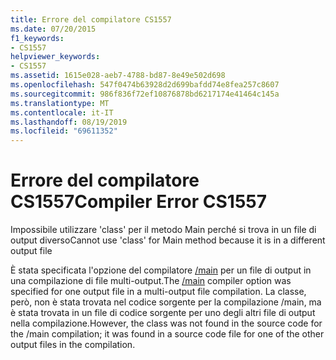 ```yaml
---
title: Errore del compilatore CS1557
ms.date: 07/20/2015
f1_keywords:
- CS1557
helpviewer_keywords:
- CS1557
ms.assetid: 1615e028-aeb7-4788-bd87-8e49e502d698
ms.openlocfilehash: 547f0474b63928d2d699bafdd74e8fea257c8607
ms.sourcegitcommit: 986f836f72ef10876878bd6217174e41464c145a
ms.translationtype: MT
ms.contentlocale: it-IT
ms.lasthandoff: 08/19/2019
ms.locfileid: "69611352"
---
```

# <a name="compiler-error-cs1557"></a><span data-ttu-id="ea4ab-102">Errore del compilatore CS1557</span><span class="sxs-lookup"><span data-stu-id="ea4ab-102">Compiler Error CS1557</span></span>
<span data-ttu-id="ea4ab-103">Impossibile utilizzare 'class' per il metodo Main perché si trova in un file di output diverso</span><span class="sxs-lookup"><span data-stu-id="ea4ab-103">Cannot use 'class' for Main method because it is in a different output file</span></span>  
  
 <span data-ttu-id="ea4ab-104">È stata specificata l'opzione del compilatore [/main](../language-reference/compiler-options/main-compiler-option.md) per un file di output in una compilazione di file multi-output.</span><span class="sxs-lookup"><span data-stu-id="ea4ab-104">The [/main](../language-reference/compiler-options/main-compiler-option.md) compiler option was specified for one output file in a multi-output file compilation.</span></span> <span data-ttu-id="ea4ab-105">La classe, però, non è stata trovata nel codice sorgente per la compilazione /main, ma è stata trovata in un file di codice sorgente per uno degli altri file di output nella compilazione.</span><span class="sxs-lookup"><span data-stu-id="ea4ab-105">However, the class was not found in the source code for the /main compilation; it was found in a source code file for one of the other output files in the compilation.</span></span>
